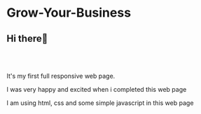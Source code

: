 # Grow-Your-Business
<h2>Hi there👋</h2>
<br>
<br>
<p>It's my first full responsive web page.</p>
<p>I was very happy and excited when i completed this web page</p>
<p>I am using html, css and some simple javascript in this web page</p>
